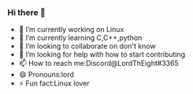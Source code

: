 ### Hi there 👋

<!--
**God-prog03/God-prog03** is a ✨ _special_ ✨ repository because its `README.md` (this file) appears on your GitHub profile.

Here are some ideas to get you started: -->

- 🔭 I’m currently working on Linux
- 🌱 I’m currently learning C,C++,python
- 👯 I’m looking to collaborate on don't know
- 🤔 I’m looking for help with how to start contributing
- 📫 How to reach me:Discord@LordThEight#3365
- 😄 Pronouns:lord
- ⚡ Fun fact:Linux lover
